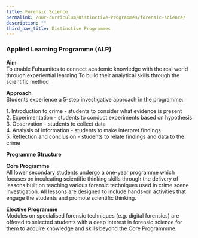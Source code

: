 ```yaml
---
title: Forensic Science
permalink: /our-curriculum/Distinctive-Programmes/forensic-science/
description: ""
third_nav_title: Distinctive Programmes
---
```

### Applied Learning Programme (ALP)

**Aim**
<br> To enable Fuhuanites to connect academic knowledge with the real world through experiential learning To build their analytical skills through the scientific method


**Approach**
<br> Students experience a 5-step investigative approach in the programme: 

1\.  Introduction to crime - students to consider what evidence is present  
2\.  Experimentation - students to conduct experiments based on hypothesis     
3\.  Observation - students to collect data    
4\.  Analysis of information - students to make interpret findings    
5\.  Reflection and conclusion - students to relate findings and data to the crime  
    
**Programme Structure**

**Core Programme**
<br> All lower secondary students undergo a one-year programme which focuses on inculcating scientific thinking skills through the delivery of lessons built on teaching various forensic techniques used in crime scene investigation. All lessons are designed to include hands-on activities that engage the students and promote scientific thinking.

**Elective Programme**
<br>
Modules on specialised forensic techniques (e.g. digital forensics) are offered to selected students with a deep interest in forensic science for them to acquire knowledge and skills beyond the Core Programmme.
